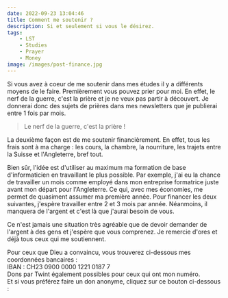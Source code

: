 ```yaml
---
date: 2022-09-23 13:04:46
title: Comment me soutenir ?
description: Si et seulement si vous le désirez.
tags:
    - LST
    - Studies
    - Prayer
    - Money
image: /images/post-finance.jpg
---
```

Si vous avez à coeur de me soutenir dans mes études il y a différents moyens de le faire. Premièrement vous pouvez prier pour moi. En effet, le nerf de la guerre, c'est la prière et je ne veux pas partir à découvert. Je donnerai donc des sujets de prières dans mes newsletters que je publierai entre 1 fois par mois.

>Le nerf de la guerre, c'est la prière !

La deuxième façon est de me soutenir financièrement.
En effet, tous les frais sont à ma charge : les cours, la chambre, la nourriture, les trajets entre la Suisse et l'Angleterre, bref tout.

Bien sûr, l'idée est d'utiliser au maximum ma formation de base d'informaticien en travaillant le plus possible. Par exemple, j'ai eu la chance de travailler un mois comme employé dans mon entreprise formatrice juste avant mon départ pour l'Angleterre. Ce qui, avec mes économies, me permet de quasiment assumer ma première année. Pour financer les deux suivantes, j'espère travailler entre 2 et 3 mois par année. Néanmoins, il manquera de l'argent et c'est là que j'aurai besoin de vous.

Ce n'est jamais une situation très agréable que de devoir demander de l'argent à des gens et j'espère que vous comprenez. Je remercie d'ores et déjà tous ceux qui me soutiennent.

Pour ceux que Dieu a convaincu, vous trouverez ci-dessous mes coordonnées bancaires :  
IBAN : CH23 0900 0000 1221 0187 7  
Dons par Twint également possibles pour ceux qui ont mon numéro.  
Et si vous préférez faire un don anonyme, cliquez sur ce bouton ci-dessous :
<script type="text/javascript" src="https://cdnjs.buymeacoffee.com/1.0.0/button.prod.min.js" data-name="bmc-button" data-slug="hsmnn" data-color="#FFDD00" data-emoji=""  data-font="Lato" data-text="Buy me a coffee" data-outline-color="#000000" data-font-color="#000000" data-coffee-color="#ffffff" ></script>